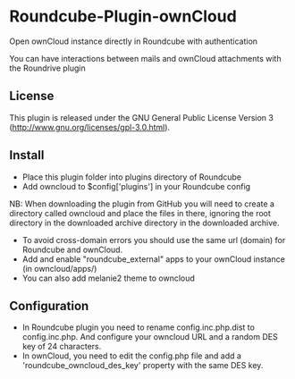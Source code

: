 # Roundcube-Plugin-ownCloud

Open ownCloud instance directly in Roundcube with authentication

You can have interactions between mails and ownCloud attachments with the Roundrive plugin

License
-------

This plugin is released under the GNU General Public License Version 3
(http://www.gnu.org/licenses/gpl-3.0.html).

Install
-------

* Place this plugin folder into plugins directory of Roundcube
* Add owncloud to $config['plugins'] in your Roundcube config

NB: When downloading the plugin from GitHub you will need to create a
directory called owncloud and place the files in there,
ignoring the root directory in the downloaded archive directory in the
downloaded archive.

* To avoid cross-domain errors you should use the same url (domain) for Roundcube and ownCloud.
* Add and enable "roundcube_external" apps to your ownCloud instance (in owncloud/apps/)
* You can also add melanie2 theme to owncloud

Configuration
-------------

* In Roundcube plugin you need to rename config.inc.php.dist to config.inc.php. And configure your owncloud URL and a random DES key of 24 characters.
* In ownCloud, you need to edit the config.php file and add a 'roundcube_owncloud_des_key' property with the same DES key.
